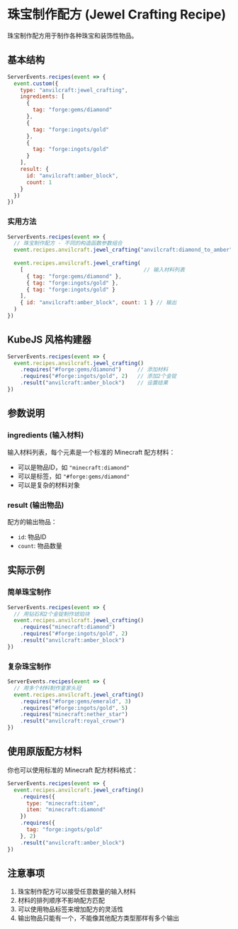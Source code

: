# 珠宝制作配方 (Jewel Crafting Recipe)

珠宝制作配方用于制作各种珠宝和装饰性物品。

## 基本结构

```js
ServerEvents.recipes(event => {
  event.custom({
    type: "anvilcraft:jewel_crafting",
    ingredients: [
      {
        tag: "forge:gems/diamond"
      },
      {
        tag: "forge:ingots/gold"
      },
      {
        tag: "forge:ingots/gold"
      }
    ],
    result: {
      id: "anvilcraft:amber_block",
      count: 1
    }
  })
})
```

### 实用方法

```js
ServerEvents.recipes(event => {
  // 珠宝制作配方 - 不同的构造函数参数组合
  event.recipes.anvilcraft.jewel_crafting("anvilcraft:diamond_to_amber") // 仅ID
  
  event.recipes.anvilcraft.jewel_crafting(
    [                                      // 输入材料列表
      { tag: "forge:gems/diamond" },
      { tag: "forge:ingots/gold" },
      { tag: "forge:ingots/gold" }
    ],
    { id: "anvilcraft:amber_block", count: 1 } // 输出
  )
})
```

## KubeJS 风格构建器

```js
ServerEvents.recipes(event => {
  event.recipes.anvilcraft.jewel_crafting()
    .requires("#forge:gems/diamond")     // 添加材料
    .requires("#forge:ingots/gold", 2)   // 添加2个金锭
    .result("anvilcraft:amber_block")    // 设置结果
})
```

## 参数说明

### ingredients (输入材料)

输入材料列表，每个元素是一个标准的 Minecraft 配方材料：

- 可以是物品ID，如 `"minecraft:diamond"`
- 可以是标签，如 `"#forge:gems/diamond"`
- 可以是复杂的材料对象

### result (输出物品)

配方的输出物品：

- `id`: 物品ID
- `count`: 物品数量

## 实际示例

### 简单珠宝制作

```js
ServerEvents.recipes(event => {
  // 用钻石和2个金锭制作琥珀块
  event.recipes.anvilcraft.jewel_crafting()
    .requires("minecraft:diamond")
    .requires("#forge:ingots/gold", 2)
    .result("anvilcraft:amber_block")
})
```

### 复杂珠宝制作

```js
ServerEvents.recipes(event => {
  // 用多个材料制作皇家头冠
  event.recipes.anvilcraft.jewel_crafting()
    .requires("#forge:gems/emerald", 3)
    .requires("#forge:ingots/gold", 5)
    .requires("minecraft:nether_star")
    .result("anvilcraft:royal_crown")
})
```

## 使用原版配方材料

你也可以使用标准的 Minecraft 配方材料格式：

```js
ServerEvents.recipes(event => {
  event.recipes.anvilcraft.jewel_crafting()
    .requires({
      type: "minecraft:item",
      item: "minecraft:diamond"
    })
    .requires({
      tag: "forge:ingots/gold"
    }, 2)
    .result("anvilcraft:amber_block")
})
```

## 注意事项

1. 珠宝制作配方可以接受任意数量的输入材料
2. 材料的排列顺序不影响配方匹配
3. 可以使用物品标签来增加配方的灵活性
4. 输出物品只能有一个，不能像其他配方类型那样有多个输出
